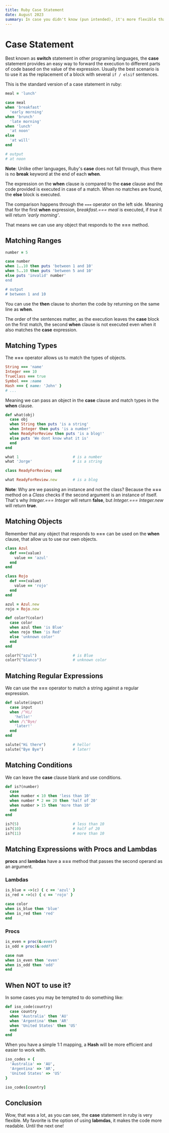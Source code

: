 ```yaml
---
title: Ruby Case Statement
date: August 2023
summary: In case you didn't know (pun intended), it's more flexible than you thought.
---
```

# Case Statement

Best known as **switch** statement in other programing languages, the **case**
statement provides an easy way to forward the execution to different parts of 
code based on the value of the expression.  Usually the best scenario is to use
it as the replacement of a block with several `if / elsif` sentences.

This is the standard version of a case statement in ruby:

```ruby
meal = 'lunch'

case meal
when 'breakfast'
  'early morning'
when 'brunch'
  'late morning'
when 'lunch'
  'at noon'
else
  'at will'
end

# output
# at noon
```

**Note**: Unlike other languages, Ruby's **case** does not fall through, thus
there is no **break** keyword at the end of each **when**.

The expression on the **when** clause is compared to the **case** clause and the code
provided is executed in case of a match.  When no matches are found, the **else**
block is executed.

The comparison happens through the `===` operator on the left side.  Meaning that 
for the first **when** expression, *breakfast.=== meal* is executed, if *true* it will
return *'early morning'*.

That means we can use any object that responds to the **===** method.

## Matching Ranges

```ruby
number = 5

case number
when 1..10 then puts 'between 1 and 10'
when 5..10 then puts 'between 5 and 10'
else puts 'invalid' number'
end

# output
# between 1 and 10
```

You can use the **then** clause to shorten the code by returning on the same line as **when**.

The order of the sentences matter, as the execution leaves the **case** block on
the first match, the second **when** clause is not executed even when it also matches
the **case** expression.

## Matching Types

The **===** operator allows us to match the types of objects.

```ruby
String === 'name'
Integer === 10
TrueClass === true
Symbol === :name
Hash === { name: 'John' }
# ...
```

Meaning we can pass an object in the **case** clause and match types in the **when** clause.

```ruby
def what(obj)
  case obj
  when String then puts 'is a string'
  when Integer then puts 'is a number'
  when ReadyForReview then puts 'is a blog!' 
  else puts 'We dont know what it is'
  end
end

what 1                        # is a number
what 'Jorge'                  # is a string

class ReadyForReview; end

what ReadyForReview.new       # is a blog
```

**Note**: Why are we passing an instance and not the class?
Because the **===** method on a *Class* checks if the second argument is an instance of itself.
That's why *Integer.=== Integer* will return **false**, but *Integer.=== Integer.new* will return **true**.

## Matching Objects
Remember that any object that responds to **===** can be used on the **when** clause, that allow us to
use our own objects.

```ruby
class Azul
  def ===(value)
    value == 'azul'
  end
end

class Rojo
  def ===(value)
    value == 'rojo'
  end
end

azul = Azul.new
rojo = Rojo.new

def color?(color)
  case color
  when azul then 'is Blue'
  when rojo then 'is Red'
  else 'unknown color'
  end
end

color?("azul")                # is Blue
color?("blanco")              # unknown color
```

## Matching Regular Expressions

We can use the **===** operator to match a string against a regular expression.

```ruby
def salute(input)
  case input
  when /^Hi/
    'hello!'
  when /\^Bye/
    'later!'
  end
end

salute("Hi there")            # hello!
salute("Bye Bye")             # later!
```

## Matching Conditions

We can leave the **case** clause blank and use conditions.

```ruby
def is?(number)
  case
  when number < 10 then 'less than 10'
  when number * 2 == 20 then 'half of 20'
  when number > 15 then 'more than 10'
  end
end

is?(5)                        # less than 10
is?(10)                       # half of 20
is?(11)                       # more than 10
```

## Matching Expressions with Procs and Lambdas

**procs** and **lambdas** have a **===** method that passes the second operand as an 
argument.

### Lambdas

```ruby
is_blue = ->(c) { c == 'azul' }
is_red = ->(c) { c == 'rojo' }

case color 
when is_blue then 'blue'
when is_red then 'red'
end
```

### Procs

```ruby
is_even = proc(&:even?)
is_odd = proc(&:odd?)

case num
when is_even then 'even'
when is_odd then 'odd'
end
```

## When NOT to use it?
In some cases you may be tempted to do something like:

```ruby
def iso_code(country)
  case country
  when 'Australia' then 'AU'
  when 'Argentina' then 'AR'
  when 'United States' then 'US'
  end
end
```

When you have a simple 1:1 mapping, a **Hash** will be more efficient and easier to work with.

```ruby
iso_codes = {
  'Australia' => 'AU',
  'Argentina' => 'AR',
  'United States' => 'US'
}

iso_codes[country]
```

## Conclusion
Wow, that was a lot, as you can see, the **case** statement in ruby is very flexible.
My favorite is the option of using **labmdas**, it makes the code more readable.
Until the next one!

